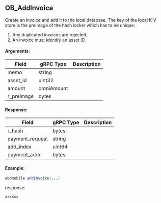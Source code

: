 ## OB_AddInvoice
<!-- 
中文用注释符号注释掉。创建一个收款Invoice 
-->  

Create an Invoice and add it to the local database. The key of the local K-V store is the preimage of the hash locker which has to be unique:  

1. Any duplicated invoices are rejected.
2. An invoice must identify an asset ID.  

#### Arguments:
| Field		   |	gRPC Type		|	   Description  |
| -------- 	 |	---------   |    ---------    |  
| memo	     |	string		  |	                |  
| asset_id   |	uint32		  |                 |  
| amount     |	omniAmount  |                 | 
| r_preimage |	bytes       |                 | 


#### Response:
| Field		         |	gRPC Type		|	   Description  |
| -------- 	       |	---------   |    ---------    |  
| r_hash	         |	bytes		    |	                |  
| payment_request  |	string		  |                 |  
| add_index        |	uint64      |                 | 
| payment_addr     |	bytes       |                 | 

#### Example:

<!--
java code example
-->

```java
obdmobile.addInvoice(...)
```

<!--
下面放例子的返回结果 
-->
response:
```
xxxxxx
```



